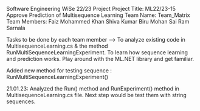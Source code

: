 Software Engineering WiSe 22/23 Project
Project Title: ML22/23-15	Approve Prediction of Multisequence Learning 
Team Name: Team_Matrix
Team Members: Faiz Mohammed Khan
              Shiva Kumar Biru
              Mohan Sai Ram Sarnala

Tasks to be done by each team member  -->
                                        To analyze existing code in MultisequenceLearning.cs & the method RunMultiSequenceLearningExperiment.
                                        To learn how sequence learning and prediction works.
                                        Play around with the ML.NET library and get familiar.

Added new method for testing sequence : RunMultiSequenceLearningExperiment()

21.01.23: Analyzed the Run() method and RunExperiment() method in MultisequenceLearning.cs file. Next step would be test them with string sequences.
                                        
                                         